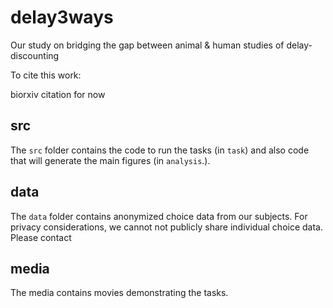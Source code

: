 # delay3ways
Our study on bridging the gap between animal &amp; human studies of delay-discounting

To cite this work:

biorxiv citation for now

## src

The `src` folder contains the code to run the tasks (in `task`) and also code that will generate the main figures (in `analysis`.).

## data

The `data` folder contains anonymized choice data from our subjects. For privacy considerations, we cannot not publicly share individual choice data. Please contact 

## media

The media contains movies demonstrating the tasks.